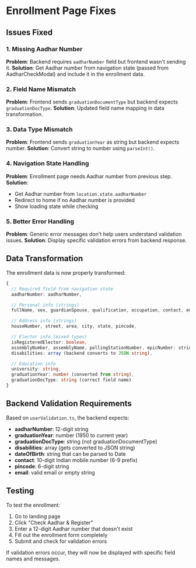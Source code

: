 # Enrollment Page Fixes

## Issues Fixed

### 1. Missing Aadhar Number

**Problem**: Backend requires `aadharNumber` field but frontend wasn't sending it.
**Solution**: Get Aadhar number from navigation state (passed from AadharCheckModal) and include it in the enrollment data.

### 2. Field Name Mismatch

**Problem**: Frontend sends `graduationDocumentType` but backend expects `graduationDocType`.
**Solution**: Updated field name mapping in data transformation.

### 3. Data Type Mismatch

**Problem**: Frontend sends `graduationYear` as string but backend expects number.
**Solution**: Convert string to number using `parseInt()`.

### 4. Navigation State Handling

**Problem**: Enrollment page needs Aadhar number from previous step.
**Solution**:

- Get Aadhar number from `location.state.aadharNumber`
- Redirect to home if no Aadhar number is provided
- Show loading state while checking

### 5. Better Error Handling

**Problem**: Generic error messages don't help users understand validation issues.
**Solution**: Display specific validation errors from backend response.

## Data Transformation

The enrollment data is now properly transformed:

```typescript
{
  // Required field from navigation state
  aadharNumber: aadharNumber,

  // Personal info (strings)
  fullName, sex, guardianSpouse, qualification, occupation, contact, email, dateOfBirth,

  // Address info (strings)
  houseNumber, street, area, city, state, pincode,

  // Elector info (mixed types)
  isRegisteredElector: boolean,
  assemblyNumber, assemblyName, pollingStationNumber, epicNumber: strings,
  disabilities: array (backend converts to JSON string),

  // Education info
  university: string,
  graduationYear: number (converted from string),
  graduationDocType: string (correct field name)
}
```

## Backend Validation Requirements

Based on `userValidation.ts`, the backend expects:

- **aadharNumber**: 12-digit string
- **graduationYear**: number (1950 to current year)
- **graduationDocType**: string (not graduationDocumentType)
- **disabilities**: array (gets converted to JSON string)
- **dateOfBirth**: string that can be parsed to Date
- **contact**: 10-digit Indian mobile number (6-9 prefix)
- **pincode**: 6-digit string
- **email**: valid email or empty string

## Testing

To test the enrollment:

1. Go to landing page
2. Click "Check Aadhar & Register"
3. Enter a 12-digit Aadhar number that doesn't exist
4. Fill out the enrollment form completely
5. Submit and check for validation errors

If validation errors occur, they will now be displayed with specific field names and messages.
